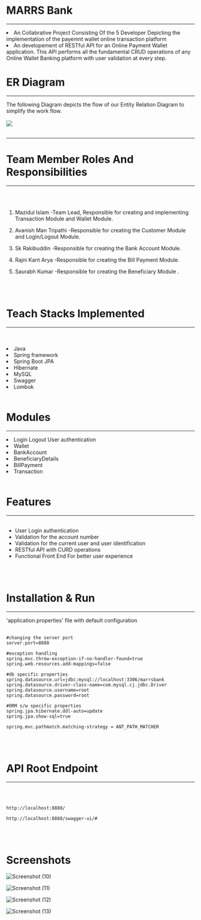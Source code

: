 # MARRS Bank
<hr>
<li>An Collabrative Project Consisting Of the 5 Developer Depicting the implementation of the payemnt wallet online transaction platform
<li>An developement of RESTful API for an Online Payment Wallet application. This API performs all the fundamental CRUD operations of any Online Wallet Banking platform with user validation at every step.
<br>
  
# ER Diagram
<hr>
The following Diagram depicts the flow of our Entity Relation Diagram to simplify the work flow.
<br>
<br>
  
<img src="https://user-images.githubusercontent.com/71971788/209605148-12b40772-fc52-4e5a-9bb2-7b342f86f0a6.jpg">

<br>
<br>
<hr>
  
# Team Member Roles And Responsibilities
  
<hr>
<br>
<br>

1) Mazidul Islam  -Team Lead, Responsible for creating and implementing Transaction Module and Wallet Module.

2) Avanish Man Tripathi -Responsible for creating the Customer Module and Login/Logout Module. 

3) Sk Rakibuddin -Responsible for creating the Bank Account Module.

4) Rajni Kant Arya -Responsible for creating the Bill Payment Module.

5) Saurabh Kumar  -Responsible for creating the Beneficiary Module .

<br>
<br>

# Teach Stacks Implemented
<hr>
<br>
<br>
<li>Java
<li>Spring framework
<li>Spring Boot JPA
<li>Hibernate
<li>MySQL
<li>Swagger
<li>Lombok

  

<br>
<br>



# Modules
<hr>
<li>Login Logout User authentication
<li>Wallet
<li>BankAccount
<li>BeneficiaryDetails
<li>BillPayment
<li>Transaction

<br>
<br>

# Features
<hr>
<br>

- User Login authentication
- Validation for the account number
- Validation for the current user and user identification
- RESTful API with CURD operations
- Functional Front End For better user experience

<br>
<br>

# Installation & Run
<hr>
'application.properties' file with default configuration

<br>
<br>

```
#changing the server port
server.port=8888

#exception handling
spring.mvc.throw-exception-if-no-handler-found=true
spring.web.resources.add-mappings=false

#db specific properties
spring.datasource.url=jdbc:mysql://localhost:3306/marrsbank
spring.datasource.driver-class-name=com.mysql.cj.jdbc.Driver
spring.datasource.username=root
spring.datasource.password=root

#ORM s/w specific properties
spring.jpa.hibernate.ddl-auto=update
spring.jpa.show-sql=true

spring.mvc.pathmatch.matching-strategy = ANT_PATH_MATCHER
```

<br>
<br>

# API Root Endpoint
<hr>
<br>
<br>

```
http://localhost:8888/
```

```
http://localhost:8888/swagger-ui/#
```
<br>
<br>


# Screenshots

![Screenshot (10)](https://user-images.githubusercontent.com/96742231/208315127-861e749e-903d-4325-a06b-bb60dc35e455.png)

![Screenshot (11)](https://user-images.githubusercontent.com/96742231/208315189-69396a14-28e7-4c2d-9064-38428d422772.png)

![Screenshot (12)](https://user-images.githubusercontent.com/96742231/208315125-105b27f7-5b85-4b99-9a10-e96d3fd6782f.png)

![Screenshot (13)](https://user-images.githubusercontent.com/96742231/208315126-36af5e00-08ae-4d79-a728-42dedf02887b.png)






 

